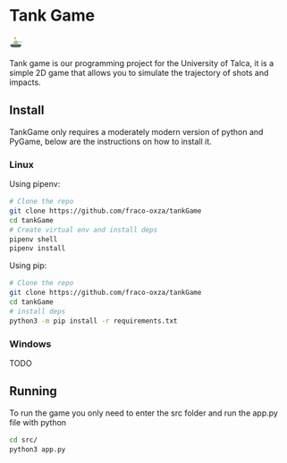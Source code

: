# Tank Game

![Game Icon](src/tankIcon.png)

Tank game is our programming project for the University of Talca, it is a simple
2D game that allows you to simulate the trajectory of shots and impacts.

## Install

TankGame only requires a moderately modern version of python and PyGame, below
are the instructions on how to install it.

### Linux

Using pipenv:

```bash
# Clone the repo
git clone https://github.com/fraco-oxza/tankGame
cd tankGame
# Create virtual env and install deps
pipenv shell
pipenv install
```

Using pip:

```bash
# Clone the repo
git clone https://github.com/fraco-oxza/tankGame
cd tankGame
# install deps
python3 -m pip install -r requirements.txt
```

### Windows

TODO

## Running

To run the game you only need to enter the src folder and run the app.py file
with python

```bash
cd src/
python3 app.py
```
